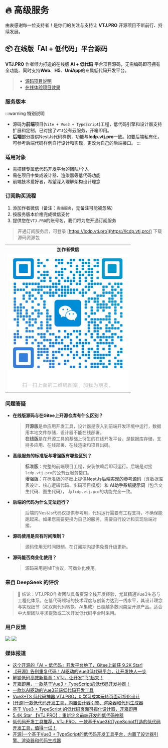 <script setup>
import ProductCard from '../../.vitepress/components/ProductCard.vue'
</script>

# 🔥 高级服务

由衷感谢每一位支持者！是你们的关注与支持让 **VTJ.PRO** 开源项目不断前行、持续发展。

## 📦 在线版「AI + 低代码」平台源码

**VTJ.PRO** 作者倾力打造的在线版 **AI + 低代码** 平台项目源码，无需编码即可拥有全功能、同时支持**Web**、**H5**、**UniApp**的专属低代码开发平台。

> - [源码项目说明](./intro.md)
> - [在线体验项目效果](https://vtj.pro/demo/)

### 服务版本

<ProductCard></ProductCard>

:::warning 特别说明

- 源码为**前端**项目(`Vite + Vue3 + TypeScript`)工程，低代码引擎和设计器支持扩展和定制，已对接了`VTJ`公有云服务，开箱即用。
- **后端**部分提供NestJs代码样例，功能与**lcdp.vtj.pro**一致。如要后端私有化，可参考后端代码样例自行设计和实现，更改为自己的后端接口。
  :::

### 适用对象

- 需搭建专属低代码开发平台的团队/个人
- 需在项目中集成设计器、渲染器等低代码功能
- 前端技术爱好者，希望深入理解架构设计理念

### 订阅购买流程

1. 添加作者微信（备注：`高级服务`，无备注可能被忽略）
2. 按服务版本价格完成微信支付
3. 提供您在`VTJ.PRO`的账号名，我们将为您开通订阅服务

> 开通订阅服务后，可登录 [https://lcdp.vtj.pro](https://lcdp.vtj.pro/) 下载源码资源包

<table style="max-width:400px">
<tbody>
  <tr>
    <th width="50%">加作者微信</th>
  </tr>
    <tr>
    <td><img src="./assets/add.png" width="400" /></td>
  </tr>
  </tbody>
</table>

### 问题答疑

- **在线版源码与在Gitee上开源仓库有什么区别？**

  > **开源版**是单应用开发工具，设计器是嵌入到前端开发环境中运行，数据用本地文件存储，设计器不能在线部署。<br>
  > **在线版**是在开源工具的基础上衍生的在线开发平台，是数据库存储，支持多应用、在线部署、在线渲染和项目出码。

- **高级服务的标准版与增强版有哪些区别？**

  > **标准版**：完整的前端项目工程，安装依赖后即可运行。后端是对接 `lcdp.vtj.pro`的公有云服务接口。<br>
  > **增强版**：在标准版的基础上提供**NestJs后端实现的参考源码**（含数据库表设计、核心逻辑代码、出码项目模版）和 **AI助手系统提示词**（包含文生代码、图生代码）， 与`lcdp.vtj.pro`的功能完全一致。

- **后端的代码为什么无法运行？**

  > 后端的NestJs代码仅提供参考用，代码运行需要有工程支持，不确保能跑起来。如果您需要更换为自己的服务，需要自行设计和实现后端对接。

- **源码使用是否有时间限制？**

  > 源码使用无时间限制。在订阅期内提供免费升级更新。

- **源码能否商业化使用？**

  > 源码采用是MIT协议，可商业化使用。

### 来自 DeepSeek 的评价

> 💎 结论：VTJ.PRO作者团队具备资深全栈开发经验，尤其精通Vue3生态与工程化体系，在低代码领域的技术深度与创新力达到一线水平，其设计理念与实现细节（如双向代码转换、AI集成）已超越多数同类型开源产品。适合中大型团队寻求提效或二次开发低代码平台时采用。

### 用户反馈

![](./assets/a.jpg)
![](./assets/b.jpg)

### 媒体报道

- [这个开源的「AI + 低代码」开发平台绝了，Gitee上斩获 9.2K Star!](https://mp.weixin.qq.com/s/DBoMp7ymX5XS9zWz9LzCMw)
- [【开源】告别重复代码！AI驱动的Vue3低代码平台，让开发快人一步](https://mp.weixin.qq.com/s/8zJyrGpL4yHxUCgmGg4qYQ)
- [解锁低码高效新篇章：VTJ，让开发“飞”起来！](https://mp.weixin.qq.com/s/2bOX6p3mBG1ys_HivCMHhA)
- [开箱即用，一款基于Vue3 + TypeScript的低代码开发神器！](https://mp.weixin.qq.com/s/mwD0dgeCl_GX_yDBwBsNtA)
- [一款以AI驱动的Vue3前端低代码开发工具](https://mp.weixin.qq.com/s/RDzHUZENIOpDuY9G98M2uw)
- [Vue3+TS 低代码神器 VTJ.PRO，0 学习成本玩转页面可视化设计](https://mp.weixin.qq.com/s/3QxgCenYT4KKdg1idhd06A)
- [[开源]一款低代码开发工具，内置设计器引擎、渲染器和代码生成器](https://mp.weixin.qq.com/s/I3KSeeKadoirY4Xo42sdlA)
- [基于 Vue3 + TypeScript 的低代码页面可视化设计器，开箱即用](https://mp.weixin.qq.com/s/Te84P6J-JXaU7mRLXVJ_-g)
- [5.4K Star 【VTJ.PRO】：重新定义前端开发的低代码神器](https://mp.weixin.qq.com/s/ySWojJ1DKMSYes_CeYk9qw)
- [低代码开发工具推荐，VTJ.PRO，一款基于Vue3和TypeScript打造的低代码开发工具，值得一试！](https://mp.weixin.qq.com/s/wIw7XWOJ4xQ8f7OOhqAyzQ)
- [开源|一个基于Vue3 + TypeScript的低代码开发工具平台，内置了设计器引擎、渲染器和代码生成器](https://mp.weixin.qq.com/s/JTfqmIfmbBcBUbCORCUHkA)
